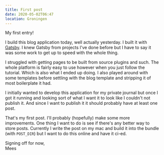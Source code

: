 ```yaml
---
title: First post
date: 2020-05-02T06:47
location: Groningen
---
```


My first entry!  

I build this blog application today, well actually yesterday. I built it with
[Gatsby](https://www.gatsbyjs.org/). I knew Gatsby from projects I've done
before but I have to say it was some work to get up to speed with the whole
thing.  

I struggled with getting pages to be built from source plugins and such. The
whole platform is fairly easy to use however when you just follow the tutorial.
Which is also what I ended up doing. I also played around with some templates
before settling with the blog template and stripping it of most boilerplate it
had.

I initially wanted to develop this application for my private journal but once I
got it running and looking sort of what I want it to look like I couldn't not
publish it. And since I want to publish it it should probably have at least one
post.

That's my first post. I'll probably (hopefully) make some more improvements. One
thing I want to do is see if there's any better way to store posts. Currently I
write the post on my mac and build it into the bundle
(with <code>POST_DIR</code>) but I want to do this online and have it ci-ed.

Signing off for now,  
Mees
